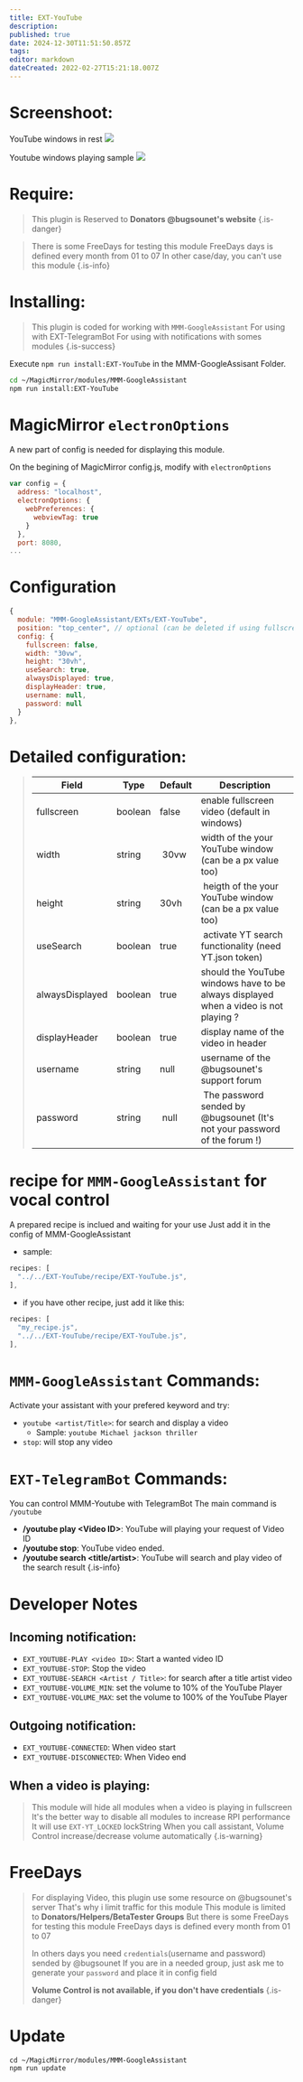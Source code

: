 ```yaml
---
title: EXT-YouTube
description: 
published: true
date: 2024-12-30T11:51:50.857Z
tags: 
editor: markdown
dateCreated: 2022-02-27T15:21:18.007Z
---
```


# Screenshoot:
YouTube windows in rest
![](https://raw.githubusercontent.com/bugsounet/MMM-GoogleAssistant/dev/EXTs/EXT-YouTube/resources/Screenshot1.png)

Youtube windows playing sample
![](https://raw.githubusercontent.com/bugsounet//MMM-GoogleAssistant/dev/EXTs/EXT-YouTube/resources/Screenshot2.png)

# Require:
>This plugin is Reserved to **Donators @bugsounet's website**
{.is-danger}

>There is some FreeDays for testing this module
>FreeDays days is defined every month from 01 to 07
>In other case/day, you can't use this module
{.is-info}

# Installing:

> This plugin is coded for working with `MMM-GoogleAssistant`
> For using with EXT-TelegramBot
> For using with notifications with somes modules
{.is-success}

Execute `npm run install:EXT-YouTube` in the MMM-GoogleAssisant Folder.

```sh
cd ~/MagicMirror/modules/MMM-GoogleAssistant
npm run install:EXT-YouTube
```

# MagicMirror  `electronOptions`

A new part of config is needed for displaying this module.

On the begining of MagicMirror config.js, modify with `electronOptions`
```js
var config = {
  address: "localhost",
  electronOptions: {
    webPreferences: {
      webviewTag: true
    }
  },
  port: 8080,
...
```

# Configuration

```js
{
  module: "MMM-GoogleAssistant/EXTs/EXT-YouTube",
  position: "top_center", // optional (can be deleted if using fullscreen)
  config: {
    fullscreen: false,
    width: "30vw",
    height: "30vh",
    useSearch: true,
    alwaysDisplayed: true,
    displayHeader: true,
    username: null,
    password: null
  }
},
```

# Detailed configuration:

>|Field|Type|Default|Description|
>|---|---|---|---|
>|fullscreen | boolean | false | enable fullscreen video (default in windows)|
>|width| string | 30vw | width of the your YouTube window (can be a px value too)
>|height| string | 30vh | heigth of the your YouTube window (can be a px value too)
>|useSearch| boolean | true | activate YT search functionality (need YT.json token)
>|alwaysDisplayed| boolean | true | should the YouTube windows have to be always displayed when a video is not playing ?
>|displayHeader| boolean | true | display name of the video in header
>|username| string | null | username of the @bugsounet's support forum
>|password| string | null | The password sended by @bugsounet (It's not your password of the forum !)

# recipe for `MMM-GoogleAssistant` for vocal control
A prepared recipe is inclued and waiting for your use
Just add it in the config of MMM-GoogleAssistant

 * sample:
```js
recipes: [
  "../../EXT-YouTube/recipe/EXT-YouTube.js",
],
```
 * if you have other recipe, just add it like this:
```js
recipes: [
  "my_recipe.js",
  "../../EXT-YouTube/recipe/EXT-YouTube.js",
],
```

# `MMM-GoogleAssistant` Commands:
Activate your assistant with your prefered keyword and try:
 * `youtube <artist/Title>`: for search and display a video
   * Sample: `youtube Michael jackson thriller`
 * `stop`: will stop any video

# `EXT-TelegramBot` Commands:
You can control MMM-Youtube with TelegramBot
The main command is `/youtube`

 * **/youtube play \<Video ID>**: YouTube will playing your request of Video ID
 * **/youtube stop**: YouTube video ended.
 * **/youtube search \<title/artist>**: YouTube will search and play video of the search result
{.is-info}

# Developer Notes
## Incoming notification:
 * `EXT_YOUTUBE-PLAY <video ID>`: Start a wanted video ID
 * `EXT_YOUTUBE-STOP`: Stop the video
 * `EXT_YOUTUBE-SEARCH <Artist / Title>`: for search after a title artist video
 * `EXT_YOUTUBE-VOLUME_MIN`: set the volume to 10% of the YouTube Player
 * `EXT_YOUTUBE-VOLUME_MAX`: set the volume to 100% of the YouTube Player

## Outgoing notification:
  * `EXT_YOUTUBE-CONNECTED`: When video start
  * `EXT_YOUTUBE-DISCONNECTED`:  When Video end

## When a video is playing:
> This module will hide all modules when a video is playing in fullscreen
> It's the better way to disable all modules to increase RPI performance
> It will use `EXT-YT_LOCKED` lockString
> When you call assistant, Volume Control increase/decrease volume automatically 
{.is-warning}


# FreeDays
>For displaying Video, this plugin use some resource on @bugsounet's server
>That's why i limit traffic for this module
>This module is limited to **Donators/Helpers/BetaTester Groups**
>But there is some FreeDays for testing this module
>FreeDays days is defined every month from 01 to 07
>
>In others days you need `credentials`(username and password) sended by @bugsounet 
>If you are in a needed group, just ask me to generate your `password` and place it in config field
>
> **Volume Control is not available, if you don't have credentials**
{.is-danger}

# Update
```
cd ~/MagicMirror/modules/MMM-GoogleAssistant
npm run update
```